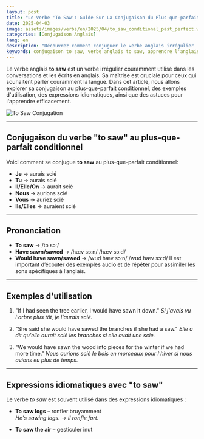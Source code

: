 ```yaml
---
layout: post
title: "Le Verbe 'To Saw': Guide Sur La Conjugaison du Plus-que-parfait Conditionnel Pour Les Débutants"
date: 2025-04-03
image: assets/images/verbs/en/2025/04/to_saw_conditional_past_perfect.webp
categories: [Conjugaison Anglais]
lang: en 
description: "Découvrez comment conjuguer le verbe anglais irrégulier 'to saw' au plus-que-parfait conditionnel. Ce guide complet en français est idéal pour les débutants qui souhaitent apprendre à utiliser 'to saw' correctement avec des exemples, des expressions idiomatiques et des astuces pratiques."
keywords: conjugaison to saw, verbe anglais to saw, apprendre l'anglais, conjugaison anglaise pour débutants, expressions avec to saw, grammaire anglaise, verbe irrégulier to saw, conjuguer to saw en anglais, to saw past tense, to saw present perfect
---
```


Le verbe anglais **to saw** est un verbe irrégulier couramment utilisé dans les conversations et les écrits en anglais. Sa maîtrise est cruciale pour ceux qui souhaitent parler couramment la langue. Dans cet article, nous allons explorer sa conjugaison au plus-que-parfait conditionnel, des exemples d'utilisation, des expressions idiomatiques, ainsi que des astuces pour l'apprendre efficacement.

![To Saw Conjugation](/assets/images/verbs/2025/04/to_saw_conditional_past_perfect.webp)

---

## Conjugaison du verbe "to saw" au plus-que-parfait conditionnel

Voici comment se conjugue **to saw** au plus-que-parfait conditionnel:

- **Je** → aurais scié
- **Tu** → aurais scié
- **Il/Elle/On** → aurait scié
- **Nous** → aurions scié
- **Vous** → auriez scié
- **Ils/Elles** → auraient scié

---

## Prononciation

- **To saw** → /tə sɔː/ 
- **Have sawn/sawed** → /hæv sɔːn/ /hæv sɔːd/
- **Would have sawn/sawed** → /wʊd hæv sɔːn/ /wʊd hæv sɔːd/
Il est important d’écouter des exemples audio et de répéter pour assimiler les sons spécifiques à l’anglais.

---

## Exemples d'utilisation

1. "If I had seen the tree earlier, I would have sawn it down."
   _Si j'avais vu l'arbre plus tôt, je l'aurais scié._

2. "She said she would have sawed the branches if she had a saw."
   _Elle a dit qu'elle aurait scié les branches si elle avait une scie._

3. "We would have sawn the wood into pieces for the winter if we had more time."
   _Nous aurions scié le bois en morceaux pour l'hiver si nous avions eu plus de temps._

---

## Expressions idiomatiques avec "to saw"

Le verbe *to saw* est souvent utilisé dans des expressions idiomatiques :

- **To saw logs** – ronfler bruyamment  
  _He's sawing logs._ → _Il ronfle fort._

- **To saw the air** – gesticuler inut